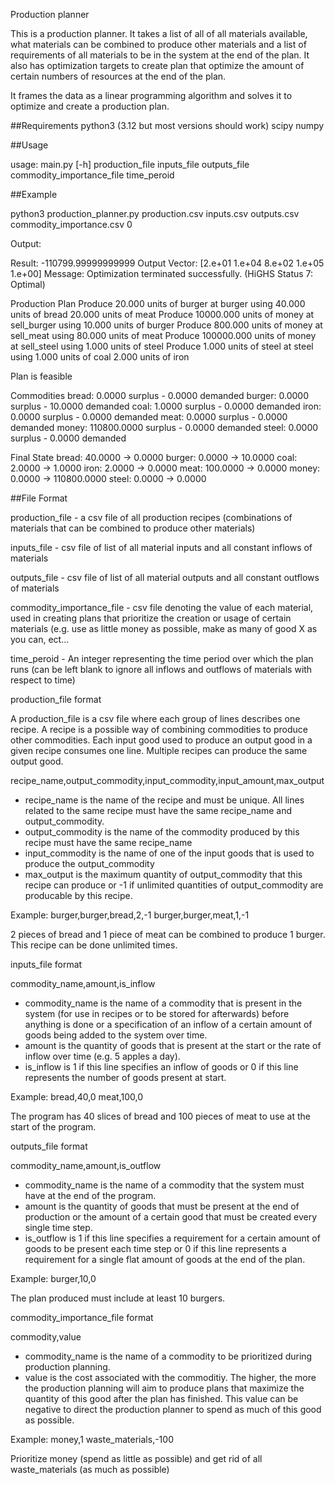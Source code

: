 Production planner

This is a production planner. It takes a list of all of all materials available, what materials can be combined to produce other materials and a list of requirements of all materials to be in
the system at the end of the plan. It also has optimization targets to create plan that optimize the amount of certain numbers of resources at the end of the plan.

It frames the data as a linear programming algorithm and solves it to optimize and create a production plan.

##Requirements
python3 (3.12 but most versions should work)
scipy
numpy

##Usage

usage: main.py [-h]
               production_file inputs_file outputs_file
               commodity_importance_file time_peroid

##Example

python3 production_planner.py production.csv inputs.csv outputs.csv commodity_importance.csv 0

Output:

Result: -110799.99999999999
Output Vector: [2.e+01 1.e+04 8.e+02 1.e+05 1.e+00]
Message: Optimization terminated successfully. (HiGHS Status 7: Optimal)

Production Plan
    Produce 20.000 units of burger at burger using
        40.000 units of bread
        20.000 units of meat
    Produce 10000.000 units of money at sell_burger using
        10.000 units of burger
    Produce 800.000 units of money at sell_meat using
        80.000 units of meat
    Produce 100000.000 units of money at sell_steel using
        1.000 units of steel
    Produce 1.000 units of steel at steel using
        1.000 units of coal
        2.000 units of iron

Plan is feasible

Commodities
    bread: 0.0000 surplus - 0.0000 demanded
    burger: 0.0000 surplus - 10.0000 demanded
    coal: 1.0000 surplus - 0.0000 demanded
    iron: 0.0000 surplus - 0.0000 demanded
    meat: 0.0000 surplus - 0.0000 demanded
    money: 110800.0000 surplus - 0.0000 demanded
    steel: 0.0000 surplus - 0.0000 demanded

Final State
    bread: 40.0000 -> 0.0000
    burger: 0.0000 -> 10.0000
    coal: 2.0000 -> 1.0000
    iron: 2.0000 -> 0.0000
    meat: 100.0000 -> 0.0000
    money: 0.0000 -> 110800.0000
    steel: 0.0000 -> 0.0000

##File Format

production_file - a csv file of all production recipes (combinations of materials that can be combined to produce other materials)

inputs_file - csv file of list of all material inputs and all constant inflows of materials

outputs_file - csv file of list of all material outputs and all constant outflows of materials

commodity_importance_file - csv file denoting the value of each material, used in creating plans that prioritize the creation or usage of certain materials (e.g. use as little money as possible,
make as many of good X as you can, ect...

time_peroid - An integer representing the time period over which the plan runs (can be left blank to ignore all inflows and outflows of materials with respect to time)

production_file format

A production_file is a csv file where each group of lines describes one recipe. A recipe is a possible way of combining commodities to produce other commodities. Each input good used to produce an output good in a given recipe consumes one line. Multiple recipes can produce the same output good.

recipe_name,output_commodity,input_commodity,input_amount,max_output
- recipe_name is the name of the recipe and must be unique. All lines related to the same recipe must have the same recipe_name and output_commodity.
- output_commodity is the name of the commodity produced by this recipe  must have the same recipe_name
- input_commodity is the name of one of the input goods that is used to produce the output_commodity
- max_output is the maximum quantity of output_commodity that this recipe can produce or -1 if unlimited quantities of output_commodity are producable by this recipe.

Example:
burger,burger,bread,2,-1
burger,burger,meat,1,-1

2 pieces of bread and 1 piece of meat can be combined to produce 1 burger. This recipe can be done unlimited times.

inputs_file format

commodity_name,amount,is_inflow

- commodity_name is the name of a commodity that is present in the system (for use in recipes or to be stored for afterwards) before anything is done or a specification of an inflow of a certain amount of goods being added to the system over time.
- amount is the quantity of goods that is present at the start or the rate of inflow over time (e.g. 5 apples a day).
- is_inflow is 1 if this line specifies an inflow of goods or 0 if this line represents the number of goods present at start.

Example:
bread,40,0
meat,100,0

The program has 40 slices of bread and 100 pieces of meat to use at the start of the program.

outputs_file format

commodity_name,amount,is_outflow

- commodity_name is the name of a commodity that the system must have at the end of the program.
- amount is the quantity of goods that must be present at the end of production or the amount of a certain good that must be created every single time step.
- is_outflow is 1 if this line specifies a requirement for a certain amount of goods to be present each time step or 0 if this line represents a requirement for a single flat amount of goods at the end of the plan.

Example:
burger,10,0

The plan produced must include at least 10 burgers.

commodity_importance_file format

commodity,value

- commodity_name is the name of a commodity to be prioritized during production planning.
- value is the cost associated with the commoditiy. The higher, the more the production planning will aim to produce plans that maximize the quantity of this good after the plan has finished. This value can be negative to direct the production planner to spend as much of this good as possible.

Example:
money,1
waste_materials,-100

Prioritize money (spend as little as possible) and get rid of all waste_materials (as much as possible)
